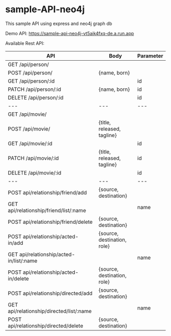 # sample-API-neo4j
This sample API using express and neo4j graph db

Demo API: https://sample-api-neo4j-vt5aik4fxq-de.a.run.app

Available Rest API:

API | Body | Parameter 
--- | --- | ---
GET /api/person/ | |
POST /api/person/ | {name, born} |
GET /api/person/:id | | id
PATCH /api/person/:id | {name, born} | id
DELETE /api/person/:id | | id
--- | --- | ---
GET /api/movie/ | |
POST /api/movie/ | {title, released, tagline} |
GET /api/movie/:id | | id
PATCH /api/movie/:id | {title, released, tagline} | id
DELETE /api/movie/:id | | id
--- | --- | ---
POST api/relationship/friend/add | {source, destination} |
GET api/relationship/friend/list/:name | | name
POST api/relationship/friend/delete | {source, destination} |
POST api/relationship/acted-in/add | {source, destination, role} |
GET api/relationship/acted-in/list/:name | | name
POST api/relationship/acted-in/delete | {source, destination, role} |
POST api/relationship/directed/add | {source, destination} |
GET api/relationship/directed/list/:name | | name
POST api/relationship/directed/delete | {source, destination} |
